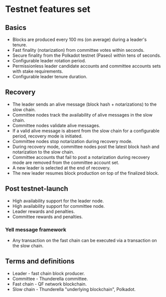 # Testnet features set

## Basics

* Blocks are produced every 100 ms (on average) during a leader's tenure.
* Fast finality (notarization) from committee votes within seconds.
* Secure finality from the Polkadot testnet (Paseo) within tens of seconds.
* Configurable leader rotation period.
* Permissionless leader candidate accounts and committee accounts sets with stake requirements.
* Configurable leader tenure duration.

## Recovery

* The leader sends an alive message (block hash + notarizations) to the slow chain.
* Committee nodes track the availability of alive messages in the slow chain.
* Committee nodes validate alive messages.
* If a valid alive message is absent from the slow chain for a configurable period, recovery mode is initiated.
* Committee nodes stop notarization during recovery mode.
* During recovery mode, committee nodes post the latest block hash and notarization to the slow chain.
* Committee accounts that fail to post a notarization during recovery mode are removed from the committee account set.
* A new leader is selected at the end of recovery.
* The new leader resumes block production on top of the finalized block.

## Post testnet-launch

* High availability support for the leader node.
* High availability support for committee node.
* Leader rewards and penalties.
* Committee rewards and penalties.

### Yell message framework

* Any transaction on the fast chain can be executed via a transaction on the slow chain.

## Terms and definitions

* Leader - fast chain block producer.
* Committee - Thunderella committee.
* Fast chain - QF network blockchain.
* Slow chain - Thunderella "underlying blockchain", Polkadot.
